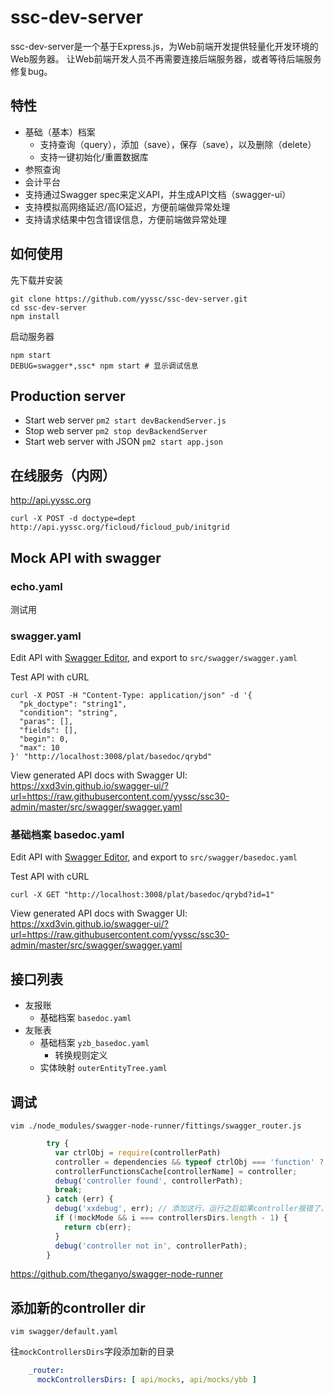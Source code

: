 # ssc-dev-server

ssc-dev-server是一个基于Express.js，为Web前端开发提供轻量化开发环境的Web服务器。
让Web前端开发人员不再需要连接后端服务器，或者等待后端服务修复bug。

## 特性

- 基础（基本）档案
  - 支持查询（query），添加（save），保存（save），以及删除（delete）
  - 支持一键初始化/重置数据库
- 参照查询
- 会计平台
- 支持通过Swagger spec来定义API，并生成API文档（swagger-ui）
- 支持模拟高网络延迟/高IO延迟，方便前端做异常处理
- 支持请求结果中包含错误信息，方便前端做异常处理

## 如何使用

先下载并安装

```
git clone https://github.com/yyssc/ssc-dev-server.git
cd ssc-dev-server
npm install
```

启动服务器

```
npm start
DEBUG=swagger*,ssc* npm start # 显示调试信息
```

## Production server

- Start web server `pm2 start devBackendServer.js`
- Stop web server `pm2 stop devBackendServer`
- Start web server with JSON `pm2 start app.json`

## 在线服务（内网）

http://api.yyssc.org

```
curl -X POST -d doctype=dept http://api.yyssc.org/ficloud/ficloud_pub/initgrid
```

## Mock API with swagger

### echo.yaml

测试用

### swagger.yaml

Edit API with [Swagger Editor](http://editor.swagger.io/), and export to `src/swagger/swagger.yaml`

Test API with cURL

```
curl -X POST -H "Content-Type: application/json" -d '{
  "pk_doctype": "string1",
  "condition": "string",
  "paras": [],
  "fields": [],
  "begin": 0,
  "max": 10
}' "http://localhost:3008/plat/basedoc/qrybd"
```

View generated API docs with Swagger UI: https://xxd3vin.github.io/swagger-ui/?url=https://raw.githubusercontent.com/yyssc/ssc30-admin/master/src/swagger/swagger.yaml

### 基础档案 basedoc.yaml

Edit API with [Swagger Editor](http://editor.swagger.io/), and export to `src/swagger/basedoc.yaml`

Test API with cURL

```
curl -X GET "http://localhost:3008/plat/basedoc/qrybd?id=1"
```

View generated API docs with Swagger UI: https://xxd3vin.github.io/swagger-ui/?url=https://raw.githubusercontent.com/yyssc/ssc30-admin/master/src/swagger/swagger.yaml

## 接口列表

- 友报账
  - 基础档案 `basedoc.yaml`
- 友账表
  - 基础档案 `yzb_basedoc.yaml`
    - 转换规则定义
  - 实体映射 `outerEntityTree.yaml`

## 调试

```
vim ./node_modules/swagger-node-runner/fittings/swagger_router.js
```

```js
        try {
          var ctrlObj = require(controllerPath)
          controller = dependencies && typeof ctrlObj === 'function' ? ctrlObj(dependencies) : ctrlObj
          controllerFunctionsCache[controllerName] = controller;
          debug('controller found', controllerPath);
          break;
        } catch (err) {
          debug('xxdebug', err); // 添加这行，运行之后如果controller报错了，可以在terminal中看到
          if (!mockMode && i === controllersDirs.length - 1) {
            return cb(err);
          }
          debug('controller not in', controllerPath);
        }
```

https://github.com/theganyo/swagger-node-runner

## 添加新的controller dir

```
vim swagger/default.yaml
```

往`mockControllersDirs`字段添加新的目录

```yaml
    _router:
      mockControllersDirs: [ api/mocks, api/mocks/ybb ]
```